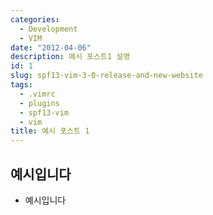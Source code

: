```yaml
---
categories:
  - Development
  - VIM
date: "2012-04-06"
description: 예시 포스트1 설명
id: 1
slug: spf13-vim-3-0-release-and-new-website
tags:
  - .vimrc
  - plugins
  - spf13-vim
  - vim
title: 예시 포스트 1
---
```


## 예시입니다

- 예시입니다
